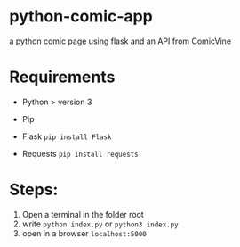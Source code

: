 # python-comic-app
a python comic page using flask and an API from ComicVine 

# Requirements
* Python > version 3
* Pip
  
* Flask
  `pip install Flask`
* Requests
  `pip install requests`



# Steps:
1. Open a terminal in the folder root 
2. write `python index.py`  or `python3 index.py`
3. open in a browser `localhost:5000`
